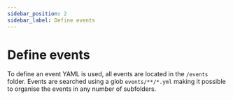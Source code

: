 ```yaml
---
sidebar_position: 2
sidebar_label: Define events
---
```


# Define events

To define an event YAML is used, all events are located in the `/events` folder. Events are searched using a glob `events/**/*.yml` making it possible to organise the events in any number of subfolders.
